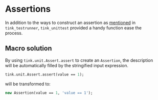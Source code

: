 # Assertions

In addition to the ways to construct an assertion as [mentioned](https://haxetink.github.io/tink_testrunner/#/basics/assertion) in `tink_testrunner`, `tink_unittest` provided a handy function ease the process.

## Macro solution

By using `tink.unit.Assert.assert` to create an `Assertion`, 
the description will be automatically filled by the stringified input expression.

```haxe
tink.unit.Assert.assert(value == 1);
```

will be transformed to:

```haxe
new Assertion(value == 1, 'value == 1');
```